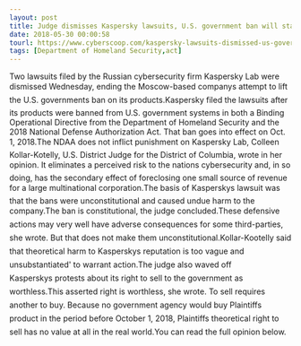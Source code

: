 ```yaml
---
layout: post
title: Judge dismisses Kaspersky lawsuits, U.S. government ban will stand
date: 2018-05-30 00:00:58
tourl: https://www.cyberscoop.com/kaspersky-lawsuits-dismissed-us-government-ban/?category_news=technology
tags: [Department of Homeland Security,act]
---
```

Two lawsuits filed by the Russian cybersecurity firm Kaspersky Lab were dismissed Wednesday, ending the Moscow-based companys attempt to lift the U.S. governments ban on its products.Kaspersky filed the lawsuits after its products were banned from U.S. government systems in both a Binding Operational Directive from the Department of Homeland Security and the 2018 National Defense Authorization Act. That ban goes into effect on Oct. 1, 2018.The NDAA does not inflict punishment on Kaspersky Lab, Colleen Kollar-Kotelly, U.S. District Judge for the District of Columbia, wrote in her opinion. It eliminates a perceived risk to the nations cybersecurity and, in so doing, has the secondary effect of foreclosing one small source of revenue for a large multinational corporation.The basis of Kasperskys lawsuit was that the bans were unconstitutional and caused undue harm to the company.The ban is constitutional, the judge concluded.These defensive actions may very well have adverse consequences for some third-parties, she wrote. But that does not make them unconstitutional.Kollar-Kootelly said that theoretical harm to Kasperskys reputation is too vague and unsubstantiated' to warrant action.The judge also waved off Kasperskys protests about its right to sell to the government as worthless.This asserted right is worthless, she wrote. To sell requires another to buy. Because no government agency would buy Plaintiffs product in the period before October 1, 2018, Plaintiffs theoretical right to sell has no value at all in the real world.You can read the full opinion below.